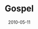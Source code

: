 ---
layout: media
category: media
series: "Lavish"
title: "Gospel"
date: 2010-05-11
description: "Brian Tome talks about why the gospel is good news."
video: "https://s3.amazonaws.com/crossroadsvideomessages/Lavish1.mp4"
video-poster: "https://www.crossroads.net/uploadedfiles/Lavish1-still.jpg"
---